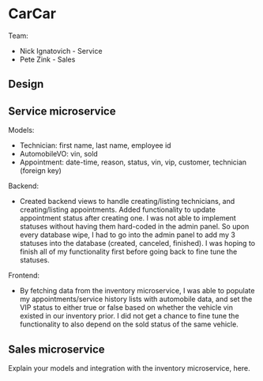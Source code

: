# CarCar

Team:

- Nick Ignatovich - Service
- Pete Zink - Sales

## Design

## Service microservice

Models:

- Technician: first name, last name, employee id
- AutomobileVO: vin, sold
- Appointment: date-time, reason, status, vin, vip, customer, technician (foreign key)

Backend:

- Created backend views to handle creating/listing technicians, and creating/listing appointments.
  Added functionality to update appointment status after creating one. I was not able to implement
  statuses without having them hard-coded in the admin panel. So upon every database wipe, I had to
  go into the admin panel to add my 3 statuses into the database (created, canceled, finished). I
  was hoping to finish all of my functionality first before going back to fine tune the statuses.

Frontend:

- By fetching data from the inventory microservice, I was able to populate my appointments/service history lists
  with automobile data, and set the VIP status to either true or false based on whether the vehicle vin existed
  in our inventory prior. I did not get a chance to fine tune the functionality to also depend on the sold status
  of the same vehicle.

## Sales microservice

Explain your models and integration with the inventory
microservice, here.
